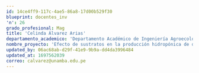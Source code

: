 ```yaml
---
id: 14ce4ff9-117c-4ae5-86a8-17d00b529f30
blueprint: docentes_inv
'n': 26
grado_profesional: Mag
title: 'Celinda Álvarez Arias'
departamento_academico: 'Departamento Académico de Ingeniería Agroecológica'
nombre_proyecto: 'Efecto de sustratos en la producción hidropónica de dos variedades de fresa (Fragaria L.) bajo cobertura transparente en Vilcabamba Grau.'
updated_by: 06ac68ab-d29f-41e9-9b9a-dd4da3996484
updated_at: 1697562039
correo: calvarez@unamba.edu.pe
---
```

